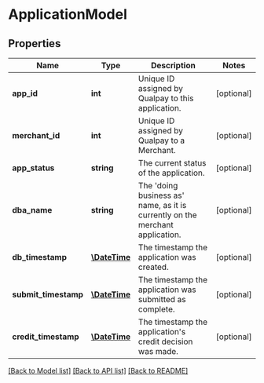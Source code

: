 # ApplicationModel

## Properties
Name | Type | Description | Notes
------------ | ------------- | ------------- | -------------
**app_id** | **int** | Unique ID assigned by Qualpay to this application. | [optional] 
**merchant_id** | **int** | Unique ID assigned by Qualpay to a Merchant. | [optional] 
**app_status** | **string** | The current status of the application. | [optional] 
**dba_name** | **string** | The &#39;doing business as&#39; name, as it is currently on the merchant application. | [optional] 
**db_timestamp** | [**\DateTime**](\DateTime.md) | The timestamp the application was created. | [optional] 
**submit_timestamp** | [**\DateTime**](\DateTime.md) | The timestamp the application was submitted as complete. | [optional] 
**credit_timestamp** | [**\DateTime**](\DateTime.md) | The timestamp the application&#39;s credit decision was made. | [optional] 

[[Back to Model list]](../README.md#documentation-for-models) [[Back to API list]](../README.md#documentation-for-api-endpoints) [[Back to README]](../README.md)


